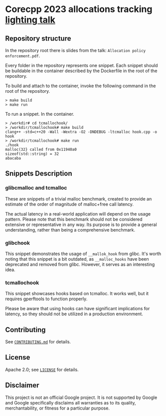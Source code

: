 # Corecpp 2023 allocations tracking [lighting talk](https://www.meetup.com/corecpp/events/293582735/)

## Repository structure
In the repository root there is slides from the talk: `Allocation policy enforcement.pdf`.

Every folder in the repository represents one snippet. Each snippet should be buildable in the container described by the Dockerfile in the root of the repository.

To build and attach to the container, invoke the following command in the root of the repository.
```(bash)
> make build
> make run
```

To run a snippet. In the container.
```(bash)
> /workdir# cd tcmallochook/
> /workdir/tcmallochook# make build 
clang++ -std=c++20 -Wall -Wextra -O2 -DNDEBUG -ltcmalloc hook.cpp -o hook 
> /workdir/tcmallochook# make run
./hook
malloc(32} called from 0x11940a0
sizeof(std::string) = 32
abacaba
```

## Snippets Description

### glibcmalloc and tcmalloc

These are snippets of a trivial malloc benchmark, created to provide an estimate of the order of magnitude of malloc+free call latency.

The actual latency in a real-world application will depend on the usage pattern. Please note that this benchmark should not be considered extensive or representative in any way. Its purpose is to provide a general understanding, rather than being a comprehensive benchmark.

### glibchook

This snippet demonstrates the usage of `__mallok_hook` from glibc. It's worth noting that this snippet is a bit outdated, as `__malloc_hooks` have been deprecated and removed from glibc. However, it serves as an interesting idea.

### tcmallochook

This snippet showcases hooks based on tcmalloc. It works well, but it requires gperftools to function properly.

Please be aware that using hooks can have significant implications for latency, so they should not be utilized in a production environment.

## Contributing

See [`CONTRIBUTING.md`](CONTRIBUTING.md) for details.

## License

Apache 2.0; see [`LICENSE`](LICENSE) for details.

## Disclaimer

This project is not an official Google project. It is not supported by
Google and Google specifically disclaims all warranties as to its quality,
merchantability, or fitness for a particular purpose.
